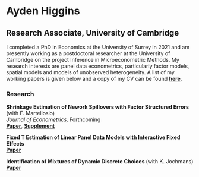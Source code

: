 #  Ayden Higgins
## Research Associate, University of Cambridge
  
I completed a PhD in Economics at the University of Surrey in 2021 and am presently working as a postdoctoral researcher at the University of
Cambridge on the project Inference in Microeconometric Methods. My research interests are panel data econometrics, particularly factor models, spatial models and models of unobserved heterogeneity. A list of my working papers is given below and a copy of my CV can be found <strong><a href="{{ CV.pdf | prepend: '/assets/pdf/CV/CV.pdf' | relative_url | download }}">here</a></strong>. 

### Research

<b> Shrinkage Estimation of Nework Spillovers with Factor Structured Errors </b> (with F. Martellosio) <br> <i> Journal of Econometrics, </i> Forthcoming <br> <strong><a href="{{ Master.pdf | prepend: '/assets/pdf/Shrinkage/Master.pdf' | relative_url | download }}">Paper</a></strong>, <strong><a href="{{ Supplement.pdf | prepend: '/assets/pdf/Shrinkage/Supplement.pdf' | relative_url | download }}">Supplement</a></strong>

<b> Fixed T Estimation of Linear Panel Data Models with Interactive Fixed Effects </b> <br> <strong><a href="{{ FTIFE.pdf | prepend: '/assets/pdf/FTIFE/FTIFE.pdf' | relative_url | download }}">Paper</a></strong>

<b> Identification of Mixtures of Dynamic Discrete Choices </b> (with K. Jochmans) <br> <strong><a href="{{ Mixture.pdf | prepend: '/assets/pdf/Mixture/Mixture.pdf' | relative_url | download }}">Paper</a></strong>


